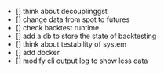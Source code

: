 - [] think about decouplinggst
- [] change data from spot to futures
- [] check backtest runtime.
- [] add a db to store the state of backtesting
- [] think about testability of system
- [] add docker
- [] modify cli output log to show less data